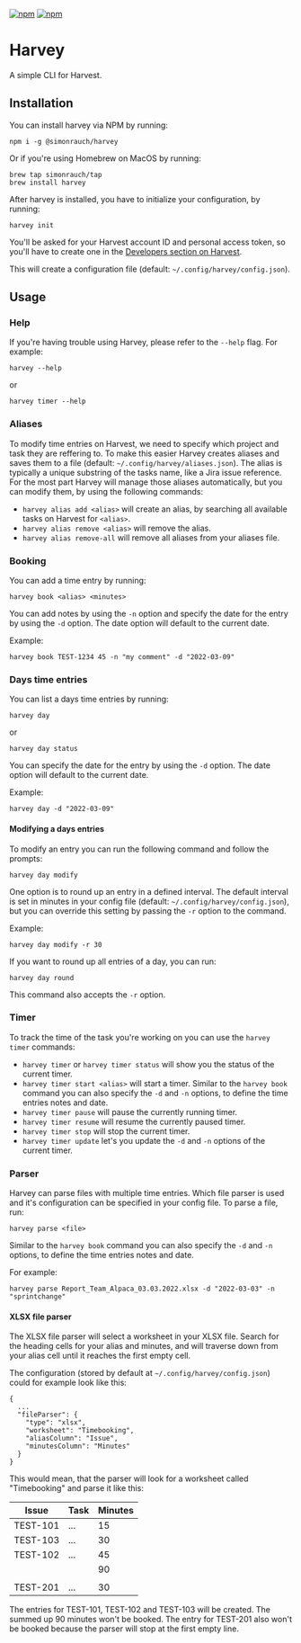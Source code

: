 [![npm](https://badgen.net/npm/v/@simonrauch/harvey/latest)](https://www.npmjs.com/package/@simonrauch/harvey) 
[![npm](https://badgen.net/npm/dt/@simonrauch/harvey)](https://www.npmjs.com/package/@simonrauch/harvey)

# Harvey

A simple CLI for Harvest.

## Installation

You can install harvey via NPM by running:

```
npm i -g @simonrauch/harvey
```

Or if you're using Homebrew on MacOS by running:

```
brew tap simonrauch/tap
brew install harvey
```

After harvey is installed, you have to initialize your configuration, by running:

```
harvey init
```

You'll be asked for your Harvest account ID and personal access token, so you'll have to create one in the [Developers section on Harvest](https://id.getharvest.com/developers). 

This will create a configuration file (default: `~/.config/harvey/config.json`).

## Usage

### Help

If you're having trouble using Harvey, please refer to the `--help` flag. For example:

```
harvey --help
```

or

```
harvey timer --help
```

### Aliases

To modify time entries on Harvest, we need to specify which project and task they are reffering to. To make this easier Harvey creates aliases and saves them to a file (default: `~/.config/harvey/aliases.json`). The alias is typically a unique substring of the tasks name, like a Jira issue reference. For the most part Harvey will manage those aliases automatically, but you can modify them, by using the following commands:

  - `harvey alias add <alias>` will create an alias, by searching all available tasks on Harvest for `<alias>`.
  - `harvey alias remove <alias>` will remove the alias.
  - `harvey alias remove-all` will remove all aliases from your aliases file.

### Booking

You can add a time entry by running:

```
harvey book <alias> <minutes>
```

You can add notes by using the `-n` option and specify the date for the entry by using the `-d` option. The date option will default to the current date.

Example:

```
harvey book TEST-1234 45 -n "my comment" -d "2022-03-09"
```

### Days time entries

You can list a days time entries by running:

```
harvey day
```

or

```
harvey day status
```

You can specify the date for the entry by using the `-d` option. The date option will default to the current date.

Example:

```
harvey day -d "2022-03-09"
```

#### Modifying a days entries

To modify an entry you can run the following command and follow the prompts:

```
harvey day modify
```

One option is to round up an entry in a defined interval. The default interval is set in minutes in your config file (default: `~/.config/harvey/config.json`), but you can override this setting by passing the `-r` option to the command.

Example:

```
harvey day modify -r 30
```

If you want to round up all entries of a day, you can run:

```
harvey day round
```

This command also accepts the `-r` option.

### Timer

To track the time of the task you're working on you can use the `harvey timer` commands:

  - `harvey timer` or `harvey timer status` will show you the status of the current timer.
  - `harvey timer start <alias>` will start a timer.
    Similar to the `harvey book` command you can also specify the `-d` and `-n` options, to define the time entries notes and date.
  - `harvey timer pause` will pause the currently running timer.
  - `harvey timer resume` will resume the currently paused timer.
  - `harvey timer stop` will stop the current timer.
  - `harvey timer update` let's you update the `-d` and `-n` options of the current timer.

### Parser

Harvey can parse files with multiple time entries. Which file parser is used and it's configuration can be specified in your config file. To parse a file, run:

```
harvey parse <file>
```

Similar to the `harvey book` command you can also specify the `-d` and `-n` options, to define the time entries notes and date.

For example:

```
harvey parse Report_Team_Alpaca_03.03.2022.xlsx -d "2022-03-03" -n "sprintchange"
```

#### XLSX file parser

The XLSX file parser will select a worksheet in your XLSX file. Search for the heading cells for your alias and minutes, and will traverse down from your alias cell until it reaches the first empty cell.

The configuration (stored by default at `~/.config/harvey/config.json`) could for example look like this:

```
{
  ...
  "fileParser": {
    "type": "xlsx",
    "worksheet": "Timebooking",
    "aliasColumn": "Issue",
    "minutesColumn": "Minutes"
  }
}
```

This would mean, that the parser will look for a worksheet called "Timebooking" and parse it like this:

| Issue    | Task | Minutes |
|----------|------|---------|
| TEST-101 | ...  | 15      |
| TEST-103 | ...  | 30      |
| TEST-102 | ...  | 45      |
|          |      | 90      |
|          |      |         |
| TEST-201 | ...  | 30      |

The entries for TEST-101, TEST-102 and TEST-103 will be created. The summed up 90 minutes won't be booked. The entry for TEST-201 also won't be booked because the parser will stop at the first empty line.